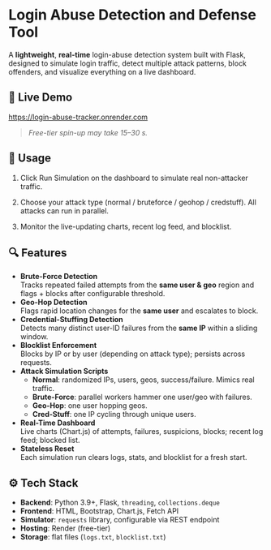 # Login Abuse Detection and Defense Tool

A **lightweight**, **real-time** login-abuse detection system built with Flask, designed to simulate login traffic, detect multiple attack patterns, block offenders, and visualize everything on a live dashboard.

## 🚀 Live Demo

https://login-abuse-tracker.onrender.com  
> *Free-tier spin-up may take 15–30 s.*

## 📖 Usage
1. Click Run Simulation on the dashboard to simulate real non-attacker traffic.

2. Choose your attack type (normal / bruteforce / geohop / credstuff). All attacks can run in parallel.

3. Monitor the live-updating charts, recent log feed, and blocklist.

## 🔍 Features

- **Brute-Force Detection**  
  Tracks repeated failed attempts from the **same user & geo** region and flags + blocks after configurable threshold.
- **Geo-Hop Detection**  
  Flags rapid location changes for the **same user** and escalates to block.
- **Credential-Stuffing Detection**  
  Detects many distinct user-ID failures from the **same IP** within a sliding window.
- **Blocklist Enforcement**  
  Blocks by IP or by user (depending on attack type); persists across requests.
- **Attack Simulation Scripts**  
  - **Normal**: randomized IPs, users, geos, success/failure. Mimics real traffic.
  - **Brute-Force**: parallel workers hammer one user/geo with failures.  
  - **Geo-Hop**: one user hopping geos.  
  - **Cred-Stuff**: one IP cycling through unique users.
- **Real-Time Dashboard**  
  Live charts (Chart.js) of attempts, failures, suspicions, blocks; recent log feed; blocked list.
- **Stateless Reset**  
  Each simulation run clears logs, stats, and blocklist for a fresh start.

## ⚙️ Tech Stack

- **Backend**: Python 3.9+, Flask, `threading`, `collections.deque`  
- **Frontend**: HTML, Bootstrap, Chart.js, Fetch API  
- **Simulator**: `requests` library, configurable via REST endpoint  
- **Hosting**: Render (free-tier)  
- **Storage**: flat files (`logs.txt`, `blocklist.txt`)
